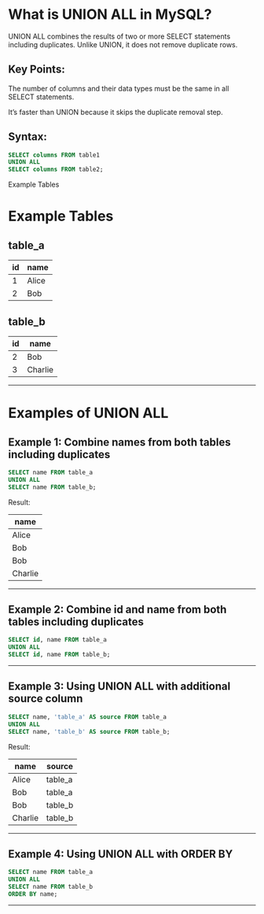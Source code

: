 # What is UNION ALL in MySQL?

UNION ALL combines the results of two or more SELECT statements including duplicates.
Unlike UNION, it does not remove duplicate rows.

## Key Points:

   The number of columns and their data types must be the same in all SELECT statements.

   It’s faster than UNION because it skips the duplicate removal step.

## Syntax:

```sql
SELECT columns FROM table1
UNION ALL
SELECT columns FROM table2;
```

Example Tables

# Example Tables

## table_a

| id | name  |
|----|-------|
| 1  | Alice |
| 2  | Bob   |

## table_b

| id | name    |
|----|---------|
| 2  | Bob     |
| 3  | Charlie |

---

# Examples of UNION ALL

## Example 1: Combine names from both tables including duplicates

```sql
SELECT name FROM table_a
UNION ALL
SELECT name FROM table_b;
```

Result:

| name    |
|---------|
| Alice   |
| Bob     |
| Bob     |
| Charlie |

---

## Example 2: Combine id and name from both tables including duplicates

```sql
SELECT id, name FROM table_a
UNION ALL
SELECT id, name FROM table_b;
```

---

## Example 3: Using UNION ALL with additional source column

```sql
SELECT name, 'table_a' AS source FROM table_a
UNION ALL
SELECT name, 'table_b' AS source FROM table_b;
```

Result:

| name    | source  |
|---------|---------|
| Alice   | table_a |
| Bob     | table_a |
| Bob     | table_b |
| Charlie | table_b |

---

## Example 4: Using UNION ALL with ORDER BY

```sql
SELECT name FROM table_a
UNION ALL
SELECT name FROM table_b
ORDER BY name;
```

---


